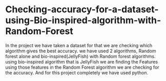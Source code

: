 # Checking-accuracy-for-a-dataset-using-Bio-inspired-algorithm-with-Random-Forest


In the project we have taken a dataset for that we are checking which algorithm gives the best accuracy.
we have used 2 algorithms, Random forest alone and bio-inspired(JellyFish) with Random forest algorithms.
using bio-inspired algorithm that is JellyFish we are finding the Features using those features in the Random Forest algorithm we are checking for the accuracy.
And for this project completely we have used python.
